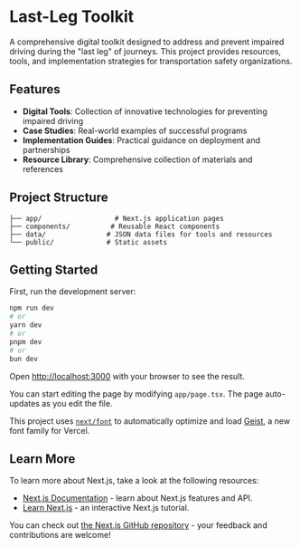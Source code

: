 # Last-Leg Toolkit

A comprehensive digital toolkit designed to address and prevent impaired driving during the "last leg" of journeys. This project provides resources, tools, and implementation strategies for transportation safety organizations.

## Features

- **Digital Tools**: Collection of innovative technologies for preventing impaired driving
- **Case Studies**: Real-world examples of successful programs
- **Implementation Guides**: Practical guidance on deployment and partnerships
- **Resource Library**: Comprehensive collection of materials and references

## Project Structure

```
├── app/                  # Next.js application pages
├── components/          # Reusable React components
├── data/               # JSON data files for tools and resources
└── public/             # Static assets
```

## Getting Started

First, run the development server:

```bash
npm run dev
# or
yarn dev
# or
pnpm dev
# or
bun dev
```

Open [http://localhost:3000](http://localhost:3000) with your browser to see the result.

You can start editing the page by modifying `app/page.tsx`. The page auto-updates as you edit the file.

This project uses [`next/font`](https://nextjs.org/docs/app/building-your-application/optimizing/fonts) to automatically optimize and load [Geist](https://vercel.com/font), a new font family for Vercel.

## Learn More

To learn more about Next.js, take a look at the following resources:

- [Next.js Documentation](https://nextjs.org/docs) - learn about Next.js features and API.
- [Learn Next.js](https://nextjs.org/learn) - an interactive Next.js tutorial.

You can check out [the Next.js GitHub repository](https://github.com/vercel/next.js) - your feedback and contributions are welcome!
